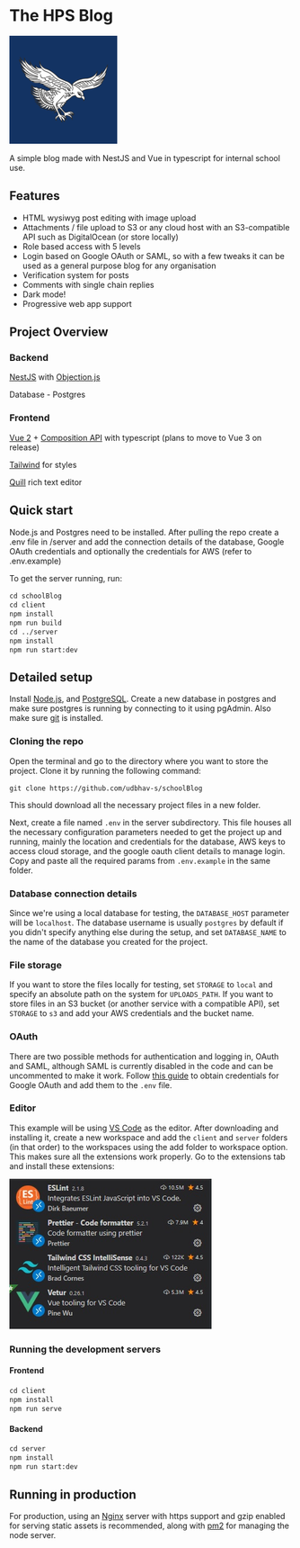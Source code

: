 # The HPS Blog
![Blog logo](images/logo.png)

A simple blog made with NestJS and Vue in typescript for internal school use.

## Features
* HTML wysiwyg post editing with image upload
* Attachments / file upload to S3 or any cloud host with an S3-compatible API such as DigitalOcean (or store locally)
* Role based access with 5 levels
* Login based on Google OAuth or SAML, so with a few tweaks it can be used as a general purpose blog for any organisation
* Verification system for posts
* Comments with single chain replies
* Dark mode!
* Progressive web app support

## Project Overview
### Backend 

[NestJS](https://github.com/nestjs/nest) with [Objection.js](https://github.com/Vincit/objection.js/)

Database - Postgres

### Frontend

[Vue 2](https://github.com/vuejs/vue) + [Composition API](https://composition-api.vuejs.org/#summary) with typescript (plans to move to Vue 3 on release)

[Tailwind](https://github.com/tailwindlabs/tailwindcss) for styles

[Quill](https://github.com/quilljs/quill) rich text editor

## Quick start
Node.js and Postgres need to be installed. After pulling the repo create a .env file in /server and add the connection details of the database, Google OAuth credentials and optionally the credentials for AWS (refer to .env.example)

To get the server running, run:

```
cd schoolBlog
cd client
npm install
npm run build
cd ../server
npm install
npm run start:dev
```

## Detailed setup
Install [Node.js](https://nodejs.org/en/), and [PostgreSQL](https://www.postgresql.org/). Create a new database in postgres and make sure postgres is running by connecting to it using pgAdmin.
Also make sure [git](https://git-scm.com/) is installed.

### Cloning the repo

Open the terminal and go to the directory where you want to store the project. Clone it by running the following command:
```
git clone https://github.com/udbhav-s/schoolBlog
```
This should download all the necessary project files in a new folder.

Next, create a file named `.env` in the server subdirectory. This file houses all the necessary configuration parameters needed to get the project up and running, mainly the location and credentials for the database, AWS keys to access cloud storage, and the google oauth client details to manage login. Copy and paste all the required params from `.env.example` in the same folder.

### Database connection details
Since we're using a local database for testing, the `DATABASE_HOST` parameter will be `localhost`. The database username is usually `postgres` by default if you didn't specify anything else during the setup, and set `DATABASE_NAME` to the name of the database you created for the project.

### File storage
If you want to store the files locally for testing, set `STORAGE` to `local` and specify an absolute path on the system for `UPLOADS_PATH`. If you want to store files in an S3 bucket (or another service with a compatible API), set `STORAGE` to `s3` and add your AWS credentials and the bucket name.

### OAuth
There are two possible methods for authentication and logging in, OAuth and SAML, although SAML is currently disabled in the code and can be uncommented to make it work.
Follow [this guide](https://support.google.com/googleapi/answer/6158849?hl=en) to obtain credentials for Google OAuth and add them to the `.env` file.

### Editor
This example will be using [VS Code](https://code.visualstudio.com/) as the editor. After downloading and installing it, create a new workspace and add the `client` and `server` folders (in that order) to the workspaces using the add folder to workspace option. This makes sure all the extensions work properly. 
Go to the extensions tab and install these extensions:

![List of extensions - Veture, Prettier, ESLint, and Tailwind CSS Intellisense](images/extensions.jpg)

### Running the development servers
#### Frontend
```
cd client
npm install
npm run serve
```
#### Backend
```
cd server
npm install
npm run start:dev
```

## Running in production
For production, using an [Nginx](https://www.nginx.com/resources/wiki/) server with https support and gzip enabled for serving static assets is recommended, along with [pm2](https://pm2.keymetrics.io/docs/usage/quick-start/) for managing the node server.
